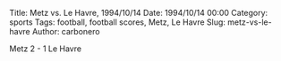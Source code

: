Title: Metz vs. Le Havre, 1994/10/14
Date: 1994/10/14 00:00
Category: sports
Tags: football, football scores, Metz, Le Havre
Slug: metz-vs-le-havre
Author: carbonero


Metz 2 - 1 Le Havre

